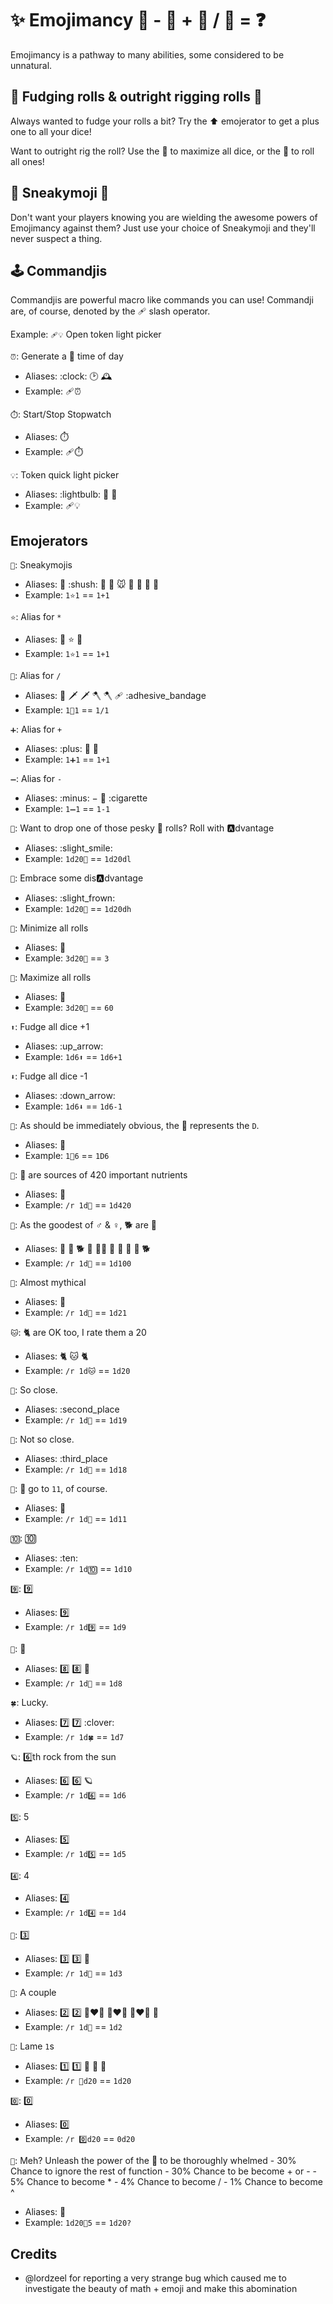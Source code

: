 
# ✨ Emojimancy 🧙  -  🤷 + 🤖 / 💩 = ❓

Emojimancy is a pathway to many abilities, some considered to be unnatural.

## 💩 Fudging rolls & outright rigging rolls 🤥

Always wanted to fudge your rolls a bit? Try the ⬆️ emojerator to get a plus one to all your dice!

Want to outright rig the roll? Use the 🥳 to maximize all dice, or the 💩 to roll all ones!

## 🤫 Sneakymoji 🐁

Don't want your players knowing you are wielding the awesome powers of Emojimancy against them? Just use your choice of Sneakymoji and they'll never suspect a thing.

## 🕹️ Commandjis

Commandjis are powerful macro like commands you can use! Commandji are, of course, denoted by the 🩹 slash operator.

Example: `🩹💡` Open token light picker

`⏰`: Generate a 🔀 time of day
 - Aliases: :clock: :clock2: 🕰️
 - Example: 🩹⏰

`⏱️`: Start/Stop Stopwatch
 - Aliases: :stopwatch:
 - Example: 🩹⏱️

`💡`: Token quick light picker
 - Aliases: :lightbulb: 🔦 :flashlight:
 - Example: 🩹💡

## Emojerators

`🤫`: Sneakymojis
 - Aliases: 🤫 :shush: :shushing_face: 🐁 :mouse: 🐀 :rat: 🤥 :lying_face:
 - Example: `1⭐1` == `1+1`

`⭐`: Alias for `*`
 - Aliases: 🌟 :star: :star2:
 - Example: `1⭐1` == `1+1`

`🔪`: Alias for `/`
 - Aliases: :knife: 🗡️ :dagger: 🪓 :axe: 🩹 :adhesive_bandage
 - Example: `1🔪1` == `1/1`

`➕`: Alias for `+`
 - Aliases: :plus: 💍 :ring:
 - Example: `1➕1` == `1+1`

`➖`: Alias for `-`
 - Aliases: :minus: − 🚬 :cigarette
 - Example: `1➖1` == `1-1`

`🙂`: Want to drop one of those pesky 💩 rolls? Roll with 🅰️dvantage
 - Aliases: :slight_smile:
 - Example: `1d20🙂` == `1d20dl`

`🙁`: Embrace some dis🅰️dvantage
 - Aliases: :slight_frown:
 - Example: `1d20🙁` == `1d20dh`

`💩`: Minimize all rolls
 - Aliases: :poop:
 - Example: `3d20💩` == `3`

`🥳`: Maximize all rolls
 - Aliases: :partying_face:
 - Example: `3d20🥳` == `60`

`⬆️`: Fudge all dice +1
 - Aliases: :up_arrow:
 - Example: `1d6⬆️` == `1d6+1`

`⬇️`: Fudge all dice -1
 - Aliases: :down_arrow:
 - Example: `1d6⬇️` == `1d6-1`

`🍆`: As should be immediately obvious, the 🍆 represents the `D`.
 - Aliases: :eggplant:
 - Example: `1🍆6` == `1D6`

`🌿`: 🌿 are sources of 420 important nutrients
 - Aliases: :herb:
 - Example: `/r 1d🌿` == `1d420`

`🐶`: As the goodest of ♂️ & ♀️, 🐕 are 💯
 - Aliases: 💯 🦮 🐕 🐩 🐕‍🦺 🐺 :dog: :wolf: :poodle: :dog2:
 - Example: `/r 1d🐶` == `1d100`

`🦄`: Almost mythical
 - Aliases: :unicorn:
 - Example: `/r 1d🦄` == `1d21`

`🐱`: 🐈 are OK too, I rate them a 20
 - Aliases: 🐈 :cat: :cat2:
 - Example: `/r 1d🐱` == `1d20`

`🥈`: So close.
 - Aliases: :second_place
 - Example: `/r 1d🥈` == `1d19`

`🥉`: Not so close.
 - Aliases: :third_place
 - Example: `/r 1d🥈` == `1d18`

`🎸`: 🎸 go to `11`, of course.
 - Aliases: :guitar:
 - Example: `/r 1d🎸` == `1d11`

`🔟`: 🔟
 - Aliases: :ten:
 - Example: `/r 1d🔟` == `1d10`

`9️⃣`: 9️⃣
 - Aliases: :nine:
 - Example: `/r 1d9️⃣` == `1d9`

`🎱`: 🎱
 - Aliases: 8️⃣ :eight: :8ball:
 - Example: `/r 1d🎱` == `1d8`

`🍀`: Lucky.
 - Aliases: 7️⃣ :seven: :clover:
 - Example: `/r 1d🍀` == `1d7`

`🪐`: 6️⃣th rock from the sun
 - Aliases: 6️⃣ :six: :ringed_planet:
 - Example: `/r 1d6️⃣` == `1d6`

`5️⃣`: 5
 - Aliases: :five:
 - Example: `/r 1d5️⃣` == `1d5`

`4️⃣`: 4
 - Aliases: :four:
 - Example: `/r 1d4️⃣` == `1d4`

`🔱`: 3️⃣
 - Aliases: 3️⃣ :three: :trident:
 - Example: `/r 1d🔱` == `1d3`

`💑`: A couple
 - Aliases: 2️⃣ :two: 👨‍❤️‍👨 👩‍❤️‍👨 👩‍❤️‍👩 :couple:
 - Example: `/r 1d💑` == `1d2`

`🥔`: Lame `1`s
 - Aliases: 1️⃣ :one: :potato: 🥌 :curling_stone:
 - Example: `/r 🥔d20` == `1d20`

`0️⃣`: 0️⃣
 - Aliases: :zero:
 - Example: `/r 0️⃣d20` == `0d20`

`🤷`: Meh? Unleash the power of the 🤷 to be thoroughly whelmed
    - 30% Chance to ignore the rest of function
     - 30% Chance to be become + or -
     -  5% Chance to become *
     -  4% Chance to become /
     -  1% Chance to become ^
 - Aliases: :shrug:
 - Example: `1d20🤷5` == `1d20?`

## Credits
- @lordzeel for reporting a very strange bug which caused me to investigate the beauty of math + emoji and make this abomination
